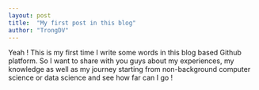```yaml
---
layout: post
title:  "My first post in this blog"
author: "TrongDV"
---
```


Yeah ! This is my first time I write some words in this blog based Github platform. So I want to share with you guys about my experiences, my knowledge as well as my journey starting from non-background computer science or data science and see how far can I go !